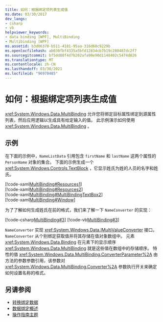 ```yaml
---
title: 如何：根据绑定项列表生成值
ms.date: 03/30/2017
dev_langs:
- csharp
- vb
helpviewer_keywords:
- data binding [WPF], MultiBinding
- Multibinding [WPF]
ms.assetid: b3d06378-b511-4181-95aa-316d60c9229b
ms.openlocfilehash: ab030fbf4335a5bfd12834cb7b19c280487dc2f7
ms.sourcegitcommit: bf5dd80f4d7b202afa90e90d1148402c5474d826
ms.translationtype: MT
ms.contentlocale: zh-CN
ms.lasthandoff: 03/30/2021
ms.locfileid: "96970485"
---
```

# <a name="how-to-produce-a-value-based-on-a-list-of-bound-items"></a>如何：根据绑定项列表生成值
<xref:System.Windows.Data.MultiBinding> 允许您将绑定目标属性绑定到源属性列表，然后应用逻辑以生成具有给定输入的值。 此示例演示如何使用 <xref:System.Windows.Data.MultiBinding> 。  
  
## <a name="example"></a>示例  
 在下面的示例中，`NameListData` 引用包含 `firstName` 和 `lastName` 这两个属性的 `PersonName` 对象的集合。 下面的示例生成一个 <xref:System.Windows.Controls.TextBlock> ，它显示姓氏为姓的人员的名字和姓氏。  
  
 [!code-xaml[MultiBinding#Resources1](~/samples/snippets/csharp/VS_Snippets_Wpf/MultiBinding/CSharp/Window1.xaml#resources1)]  
[!code-xaml[MultiBinding#Resources2](~/samples/snippets/csharp/VS_Snippets_Wpf/MultiBinding/CSharp/Window1.xaml#resources2)]  
[!code-xaml[MultiBinding#MultiBindingTextBox2](~/samples/snippets/csharp/VS_Snippets_Wpf/MultiBinding/CSharp/Window1.xaml#multibindingtextbox2)]  
[!code-xaml[MultiBinding#Window](~/samples/snippets/csharp/VS_Snippets_Wpf/MultiBinding/CSharp/Window1.xaml#window)]  
  
 为了了解如何生成姓氏在前的格式，我们来了解一下 `NameConverter` 的实现：  
  
 [!code-csharp[MultiBinding#3](~/samples/snippets/csharp/VS_Snippets_Wpf/MultiBinding/CSharp/NameConverter.cs#3)]
 [!code-vb[MultiBinding#3](~/samples/snippets/visualbasic/VS_Snippets_Wpf/MultiBinding/VisualBasic/NameConverter.vb#3)]  
  
 `NameConverter` 实现 <xref:System.Windows.Data.IMultiValueConverter> 接口。 `NameConverter` 从个别绑定获取值并将其存储在值对象数组中。 元素 <xref:System.Windows.Data.Binding> 在元素下的显示顺序 <xref:System.Windows.Data.MultiBinding> 就是这些值在数组中的存储顺序。 特性的值 <xref:System.Windows.Data.MultiBinding.ConverterParameter%2A> 由方法的参数参数引用，该参数对 <xref:System.Windows.Data.MultiBinding.Converter%2A> 参数执行开关来确定如何设置名称的格式。  
  
## <a name="see-also"></a>另请参阅

- [转换绑定数据](how-to-convert-bound-data.md)
- [数据绑定概述](/dotnet/desktop-wpf/data/data-binding-overview)
- [操作指南主题](data-binding-how-to-topics.md)
